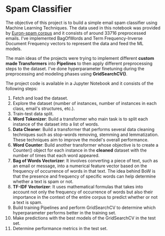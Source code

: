 # Spam Classifier
The objective of this project is to build a simple email spam classifier using Machine Learning Techniques. The data used in this notebook was provided by [Euron-spam corpus](https://www2.aueb.gr/users/ion/data/enron-spam/) and it consists of around 33716 preprocessed emails. I've implemented BagOfWords and Term Frequency-Inverse Document Frequency vectors to represent the data and feed the ML models.

The main ideas of the projects were trying to implement different **custom made Transformers** into **Pipelines** to then apply different preprocessing steps to the dataset. I've done hyperparameter finetuning during the preprocessing and modeling phases using **GridSearchCV()**.

The project code is available in a Jupyter Notebook and it consists of the following steps:
1. Fetch and load the dataset.
2. Explore the dataset (number of instances, number of instances in each class, email's structures, etc.).
3. Train-test data split.
4. **Word Tokenizer**: Build a transformer who main task is to split each instance of the dataset into a list of words.
5. **Data Cleaner**: Build a transformer that performs several data cleaning techniques such as stop-words removing, stemming and lemmatization. These techniques aim to improve the model's overall performance.
6. **Word Counter**: Build another transformer whose objective is to create a Counter() object for each instance in the **cleaned** dataset with the number of times that each word appeared.
7. **Bag of Words Vectorizer**: It involves converting a piece of text, such as an email or message, into a numerical feature vector based on the frequency of occurrence of words in that text. The idea behind BoW is that the presence and frequency of specific words can help determine whether a text is spam or not.
8. **TF-IDF Vectorizer**: It uses mathematical formulas that takes into account not only the frequency of occurrence of words but also their importance in the context of the entire corpus to predict whether or not a text is spam.
9. Build training Pipelines and perform GridSearchCV to determine which hyperparameter performs better in the training set.
10. Make predictions with the best models of the GridSearchCV in the test set.
11. Determine performance metrics in the test set.
